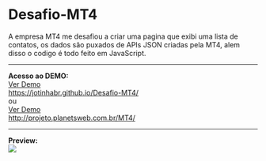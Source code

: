 # Desafio-MT4
A empresa MT4 me desafiou a criar uma pagina que exibi uma lista de contatos, os dados são puxados de APIs JSON criadas pela MT4, alem disso o codigo é todo feito em JavaScript.
<hr>
<b>Acesso ao DEMO:</b>
<br>
<a href="https://jotinhabr.github.io/Desafio-MT4/" target="_blank">Ver Demo</a><br>
<a href="https://jotinhabr.github.io/Desafio-MT4/" target="_blank">https://jotinhabr.github.io/Desafio-MT4/</a>
<br>ou<br>
<a href="http://projeto.planetsweb.com.br/MT4/" target="_blank">Ver Demo</a><br>
<a href="http://projeto.planetsweb.com.br/MT4/" target="_blank">http://projeto.planetsweb.com.br/MT4/</a>
<hr>
<b>Preview:</b>
<br>
<img src="https://i.imgur.com/TpPSa8w.png">
